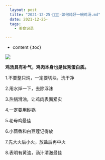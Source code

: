 ```yaml
---
  layout: post
  tilte: "2021-12-25-👨🍳🐓-如何炖好一碗鸡汤.md"
  date: 2021-12-25-
  tags: 
    - 美食记录

---
```



* content
{:toc}



![](https://upload-images.jianshu.io/upload_images/15312191-55832858d14bfa2c.png?imageMogr2/auto-orient/strip%7CimageView2/2/w/1240)

**鸡汤具有补气，鸡肉本身也是优秀蛋白质。**

1.不要整只炖，一定要切块，洗干净

2.用水焯一下，去除浮沫

3.热锅滑油，让鸡肉表面紧实

4.一定要用砂锅

5.老母鸡最佳

6.小茴香和白豆蔻记得放

7.先大火后小火，放盐后再中火

8.表明有黄油，汤汁清澈最佳
